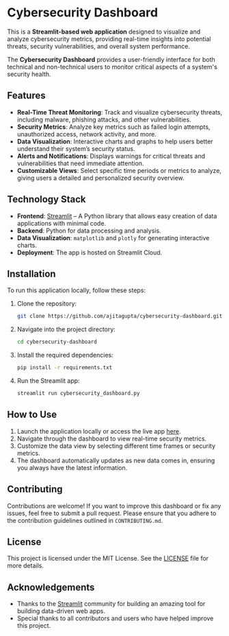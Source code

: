 
# Cybersecurity Dashboard

This is a **Streamlit-based web application** designed to visualize and analyze cybersecurity metrics, providing real-time insights into potential threats, security vulnerabilities, and overall system performance.

The **Cybersecurity Dashboard** provides a user-friendly interface for both technical and non-technical users to monitor critical aspects of a system's security health.

## Features

- **Real-Time Threat Monitoring**: Track and visualize cybersecurity threats, including malware, phishing attacks, and other vulnerabilities.
- **Security Metrics**: Analyze key metrics such as failed login attempts, unauthorized access, network activity, and more.
- **Data Visualization**: Interactive charts and graphs to help users better understand their system’s security status.
- **Alerts and Notifications**: Displays warnings for critical threats and vulnerabilities that need immediate attention.
- **Customizable Views**: Select specific time periods or metrics to analyze, giving users a detailed and personalized security overview.

## Technology Stack

- **Frontend**: [Streamlit](https://streamlit.io/) – A Python library that allows easy creation of data applications with minimal code.
- **Backend**: Python for data processing and analysis.
- **Data Visualization**: `matplotlib` and `plotly` for generating interactive charts.
- **Deployment**: The app is hosted on Streamlit Cloud.

## Installation

To run this application locally, follow these steps:

1. Clone the repository:

   ```bash
   git clone https://github.com/ajitagupta/cybersecurity-dashboard.git
   ```

2. Navigate into the project directory:

   ```bash
   cd cybersecurity-dashboard
   ```

3. Install the required dependencies:

   ```bash
   pip install -r requirements.txt
   ```

4. Run the Streamlit app:

   ```bash
   streamlit run cybersecurity_dashboard.py
   ```

## How to Use

1. Launch the application locally or access the live app [here](https://app-cybersecurity-dashboard.streamlit.app).
2. Navigate through the dashboard to view real-time security metrics.
3. Customize the data view by selecting different time frames or security metrics.
4. The dashboard automatically updates as new data comes in, ensuring you always have the latest information.

## Contributing

Contributions are welcome! If you want to improve this dashboard or fix any issues, feel free to submit a pull request. Please ensure that you adhere to the contribution guidelines outlined in `CONTRIBUTING.md`.

## License

This project is licensed under the MIT License. See the [LICENSE](LICENSE) file for more details.

## Acknowledgements

- Thanks to the [Streamlit](https://streamlit.io/) community for building an amazing tool for building data-driven web apps.
- Special thanks to all contributors and users who have helped improve this project.
